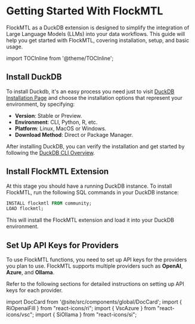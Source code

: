 # Getting Started With FlockMTL

FlockMTL as a DuckDB extension is designed to simplify the integration of Large Language Models (LLMs) into your data workflows. This guide will help you get started with FlockMTL, covering installation, setup, and basic usage.

import TOCInline from '@theme/TOCInline';

<TOCInline toc={toc} />

## Install DuckDB

To install Duckdb, it's an easy process you need just to visit [DuckDB Installation Page](https://duckdb.org/docs/installation/) and choose the installation options that represent your environment, by specifying:

- **Version**: Stable or Preview.
- **Environment**: CLI, Python, R, etc.
- **Platform**: Linux, MacOS or Windows.
- **Download Method**: Direct or Package Manager.

After installing DuckDB, you can verify the installation and get started by following the [DuckDB CLI Overview](https://duckdb.org/docs/stable/clients/cli/overview.html/).

## Install FlockMTL Extension

At this stage you should have a running DuckDB instance. To install FlockMTL, run the following SQL commands in your DuckDB instance:

```sql
INSTALL flockmtl FROM community;
LOAD flockmtl;
```

This will install the FlockMTL extension and load it into your DuckDB environment.

## Set Up API Keys for Providers

To use FlockMTL functions, you need to set up API keys for the providers you plan to use. FlockMTL supports multiple providers such as **OpenAI**, **Azure**, and **Ollama**.

Refer to the following sections for detailed instructions on setting up API keys for each provider.

import DocCard from '@site/src/components/global/DocCard';
import { RiOpenaiFill } from "react-icons/ri";
import { VscAzure } from "react-icons/vsc";
import { SiOllama } from "react-icons/si";

<DocCard
  Icon={VscAzure}
  title="Azure"
  link="/flockmtl/docs/getting-started/azure"
   />
<DocCard
  Icon={SiOllama}
  title="Ollama"
  link="/flockmtl/docs/getting-started/ollama"
   />
<DocCard
  Icon={RiOpenaiFill}
  title="OpenAI"
  link="/flockmtl/docs/getting-started/openai"
   />
